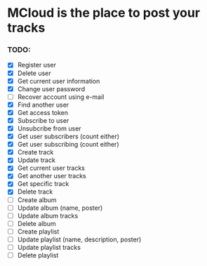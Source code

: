 # MCloud is the place to post your tracks

### TODO:
- [x] Register user
- [x] Delete user
- [x] Get current user information
- [x] Change user password
- [ ] Recover account using e-mail
- [x] Find another user
- [x] Get access token
- [x] Subscribe to user
- [x] Unsubcribe from user
- [x] Get user subscribers (count either)
- [x] Get user subscribing (count either)
- [x] Create track
- [x] Update track
- [x] Get current user tracks
- [x] Get another user tracks
- [x] Get specific track
- [x] Delete track
- [ ] Create album
- [ ] Update album (name, poster)
- [ ] Update album tracks
- [ ] Delete album
- [ ] Create playlist
- [ ] Update playlist (name, description, poster)
- [ ] Update playlist tracks
- [ ] Delete playlist
